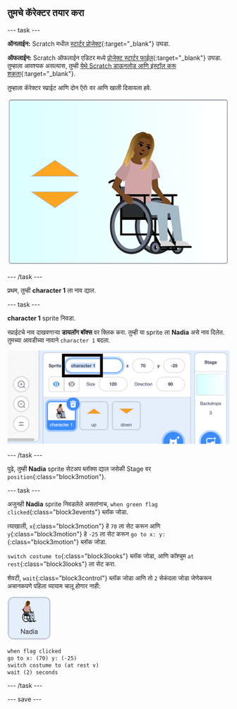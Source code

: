 ## तुमचे कॅरेक्टर तयार करा

--- task ---

**ऑनलाईन:** Scratch मधील [स्टार्टर प्रोजेक्ट](http://rpf.io/relax-stretch-on){:target="_blank"} उघडा.

**ऑफलाईन:** Scratch ऑफलाईन एडिटर मध्ये [ प्रोजेक्ट स्टार्टर फाईल](http://rpf.io/p/mr-IN/relax-stretch-go){:target="_blank"} उघडा. तुम्हाला आवश्यक असल्यास, तुम्ही [येथे Scratch डाऊनलोड आणि इंस्टॉल करू शकता](https://scratch.mit.edu/download){:target="_blank"}.

तुम्हाला कॅरेक्टर स्प्राईट आणि दोन ऍरोः वर आणि खाली दिसायला हवे.

![स्टार्टर प्रोजेक्ट](images/starter_project.png)

--- /task ---

प्रथम, तुम्ही **character 1** ला नाव द्याल.

--- task ---

**character 1** sprite निवडा.

स्प्राईटचे नाव दाखवणाऱ्या **डायलॉग बॉक्स** वर क्लिक करा. तुम्ही या sprite ला **Nadia** असे नाव दिलेत. तुमच्या आवडीच्या नावाने `character 1` बदला.

![character 1 sprite नाव निवडा](images/select_character1_name2.png)

--- /task ---

पुढे, तुम्ही **Nadia** sprite सेटअप ब्लॉक्स द्याल जसेकी Stage वर `position`{:class="block3motion"}.

--- task ---

अजुनही **Nadia** sprite निवडलेले असतांनाच, `when green flag clicked`{:class="block3events"} ब्लॉक जोडा.

त्याखाली, `x`{:class="block3motion"} हे `70` ला सेट करून आणि `y`{:class="block3motion"} हे `-25` ला सेट करून `go to x: y:`{:class="block3motion"} ब्लॉक जोडा.

`switch costume to`{:class="block3looks"} ब्लॉक जोडा, आणि कॉश्चुम `at rest`{:class="block3looks"} ला सेट करा.

शेवटी, `wait`{:class="block3control"} ब्लॉक जोडा आणि तो `2` सेकंदला जोडा जेणेकरून अचानकपणे पहिला व्यायाम चालू होणार नाही:

![Nadia sprite आयकॉन](images/nadia_sprite.png)

```blocks3
when flag clicked
go to x: (70) y: (-25)
switch costume to (at rest v)
wait (2) seconds
```

--- /task ---

--- save ---
